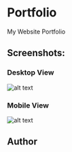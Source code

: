 # Portfolio
My Website Portfolio

## Screenshots:
### Desktop View
![alt text](https://github.com/nullpwn/alwinpaul/blob/master/Portfolio.jpg)

### Mobile View
![alt text](https://github.com/alisolanki/Portfolio/blob/master/Portfolio_mobile.PNG)

## Author

